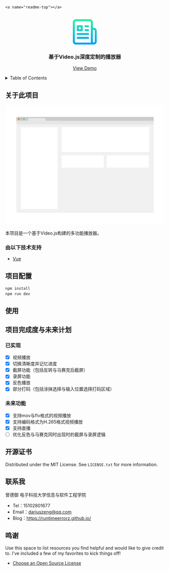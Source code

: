<!-- Improved compatibility of back to top link: See: https://github.com/othneildrew/Best-README-Template/pull/73 -->

`<a name="readme-top"></a>`

<!-- PROJECT LOGO -->

<br />
<div align="center">
  <a href="https://github.com/othneildrew/Best-README-Template">
    <img src="images/logo.png" alt="Logo" width="80" height="80">
  </a>

<h3 align="center">基于Video.js深度定制的播放器</h3>

<p align="center">
    <a href="https://github.com/othneildrew/Best-README-Template">View Demo</a>
  </p>
</div>

<!-- TABLE OF CONTENTS -->

<details>
  <summary>Table of Contents</summary>
  <ol>
    <li>
      <a href="#about-the-project">About The Project</a>
      <ul>
        <li><a href="#built-with">Built With</a></li>
      </ul>
    </li>
    <li>
      <a href="#getting-started">Getting Started</a>
      <ul>
        <li><a href="#prerequisites">Prerequisites</a></li>
        <li><a href="#installation">Installation</a></li>
      </ul>
    </li>
    <li><a href="#usage">Usage</a></li>
    <li><a href="#roadmap">Roadmap</a></li>
    <li><a href="#contributing">Contributing</a></li>
    <li><a href="#license">License</a></li>
    <li><a href="#contact">Contact</a></li>
    <li><a href="#acknowledgments">Acknowledgments</a></li>
  </ol>
</details>

## 关于此项目

[![Product Name Screen Shot][product-screenshot]](https://example.com)

本项目是一个基于Video.js构建的多功能播放器。

### 由以下技术支持

* [Vue][Vue-url]

## 项目配置

```sh
npm install
npm run dev
```

## 使用

## 项目完成度与未来计划

### 已实现

- [X] 视频播放
- [X] 切换清晰度并记忆进度
- [X] 截屏功能（包括反转与马赛克后截屏）
- [X] 录屏功能
- [X] 反色播放
- [X] 部分打码（包括涂抹选择与输入位置选择打码区域）

### 未来功能

- [X] 支持mov与flv格式的视频播放
- [X] 支持编码格式为H.265格式视频播放
- [X] 支持直播
- [ ] 优化反色与马赛克同时出现时的截屏与录屏逻辑

## 开源证书

Distributed under the MIT License. See `LICENSE.txt` for more information.

## 联系我

曾德御 电子科技大学信息与软件工程学院

* Tel：15102801677
* Email：dariuszeng@qq.com
* Blog：https://runtimeerrorz.github.io/

## 鸣谢

Use this space to list resources you find helpful and would like to give credit to. I've included a few of my favorites to kick things off!

* [Choose an Open Source License](https://choosealicense.com)

<!-- MARKDOWN LINKS & IMAGES -->

<!-- https://www.markdownguide.org/basic-syntax/#reference-style-links -->

[contributors-shield]: https://img.shields.io/github/contributors/othneildrew/Best-README-Template.svg?style=for-the-badge
[contributors-url]: https://github.com/othneildrew/Best-README-Template/graphs/contributors
[forks-shield]: https://img.shields.io/github/forks/othneildrew/Best-README-Template.svg?style=for-the-badge
[forks-url]: https://github.com/othneildrew/Best-README-Template/network/members
[stars-shield]: https://img.shields.io/github/stars/othneildrew/Best-README-Template.svg?style=for-the-badge
[stars-url]: https://github.com/othneildrew/Best-README-Template/stargazers
[issues-shield]: https://img.shields.io/github/issues/othneildrew/Best-README-Template.svg?style=for-the-badge
[issues-url]: https://github.com/othneildrew/Best-README-Template/issues
[license-shield]: https://img.shields.io/github/license/othneildrew/Best-README-Template.svg?style=for-the-badge
[license-url]: https://github.com/othneildrew/Best-README-Template/blob/master/LICENSE.txt
[linkedin-shield]: https://img.shields.io/badge/-LinkedIn-black.svg?style=for-the-badge&logo=linkedin&colorB=555
[linkedin-url]: https://linkedin.com/in/othneildrew
[product-screenshot]: images/screenshot.png
[Next.js]: https://img.shields.io/badge/next.js-000000?style=for-the-badge&logo=nextdotjs&logoColor=white
[Next-url]: https://nextjs.org/
[React.js]: https://img.shields.io/badge/React-20232A?style=for-the-badge&logo=react&logoColor=61DAFB
[React-url]: https://reactjs.org/
[Vue.js]: https://img.shields.io/badge/Vue.js-35495E?style=for-the-badge&logo=vuedotjs&logoColor=4FC08D
[Vue-url]: https://vuejs.org/
[Angular.io]: https://img.shields.io/badge/Angular-DD0031?style=for-the-badge&logo=angular&logoColor=white
[Angular-url]: https://angular.io/
[Svelte.dev]: https://img.shields.io/badge/Svelte-4A4A55?style=for-the-badge&logo=svelte&logoColor=FF3E00
[Svelte-url]: https://svelte.dev/
[Laravel.com]: https://img.shields.io/badge/Laravel-FF2D20?style=for-the-badge&logo=laravel&logoColor=white
[Laravel-url]: https://laravel.com
[Bootstrap.com]: https://img.shields.io/badge/Bootstrap-563D7C?style=for-the-badge&logo=bootstrap&logoColor=white
[Bootstrap-url]: https://getbootstrap.com
[JQuery.com]: https://img.shields.io/badge/jQuery-0769AD?style=for-the-badge&logo=jquery&logoColor=white
[JQuery-url]: https://jquery.com
